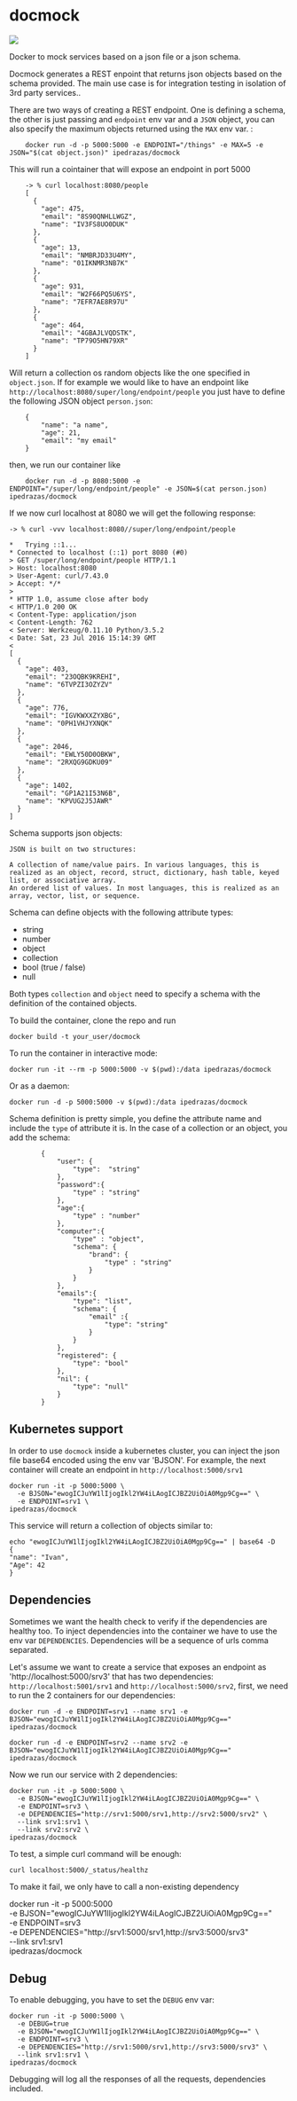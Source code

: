 # docmock

[![](https://images.microbadger.com/badges/image/ipedrazas/docmock.svg)](https://microbadger.com/images/ipedrazas/docmock "Get your own image badge on microbadger.com")

Docker to mock services based on a json file or a json schema.

Docmock generates a REST enpoint that returns json objects based on the schema provided. The main use case is for integration testing in isolation of 3rd party services..


There are two ways of creating a REST endpoint. One is defining a schema, the other is just passing and `endpoint` env var and a `JSON` object, you can also specify the maximum objects returned using the `MAX` env var. :

        docker run -d -p 5000:5000 -e ENDPOINT="/things" -e MAX=5 -e JSON="$(cat object.json)" ipedrazas/docmock

This will run a cointainer that will expose an endpoint in port 5000

        -> % curl localhost:8080/people
        [
          {
            "age": 475,
            "email": "8S90QNHLLWGZ",
            "name": "IV3FS8UO0DUK"
          },
          {
            "age": 13,
            "email": "NMBRJD33U4MY",
            "name": "01IKNMR3NB7K"
          },
          {
            "age": 931,
            "email": "W2F66PQ5U6YS",
            "name": "7EFR7AE8R97U"
          },
          {
            "age": 464,
            "email": "4GBAJLVQDSTK",
            "name": "TP79O5HN79XR"
          }
        ]

Will return a collection os random objects like the one specified in `object.json`. If for example we would like to have an endpoint like `http://localhost:8080/super/long/endpoint/people` you just have to define the following JSON object `person.json`:

        {
            "name": "a name",
            "age": 21,
            "email": "my email"
        }

then, we run our container like

        docker run -d -p 8080:5000 -e ENDPOINT="/super/long/endpoint/people" -e JSON=$(cat person.json) ipedrazas/docmock

If we now curl localhost at 8080 we will get the following response:

    -> % curl -vvv localhost:8080//super/long/endpoint/people

    *   Trying ::1...
    * Connected to localhost (::1) port 8080 (#0)
    > GET /super/long/endpoint/people HTTP/1.1
    > Host: localhost:8080
    > User-Agent: curl/7.43.0
    > Accept: */*
    >
    * HTTP 1.0, assume close after body
    < HTTP/1.0 200 OK
    < Content-Type: application/json
    < Content-Length: 762
    < Server: Werkzeug/0.11.10 Python/3.5.2
    < Date: Sat, 23 Jul 2016 15:14:39 GMT
    <
    [
      {
        "age": 403,
        "email": "23OQBK9KREHI",
        "name": "6TVPZI3OZYZV"
      },
      {
        "age": 776,
        "email": "IGVKWXXZYXBG",
        "name": "0PH1VHJYXNQK"
      },
      {
        "age": 2046,
        "email": "EWLY50D0OBKW",
        "name": "2RXQG9GDKU09"
      },
      {
        "age": 1402,
        "email": "GP1A21I53N6B",
        "name": "KPVUG2J5JAWR"
      }
    ]

Schema supports json objects:

```
JSON is built on two structures:

A collection of name/value pairs. In various languages, this is realized as an object, record, struct, dictionary, hash table, keyed list, or associative array.
An ordered list of values. In most languages, this is realized as an array, vector, list, or sequence.

```
Schema can define objects with the following attribute types:

* string
* number
* object
* collection
* bool (true / false)
* null

Both types `collection` and `object` need to specify a schema with the definition of the contained objects.


To build the container, clone the repo and run

    docker build -t your_user/docmock

To run the container in interactive mode:

    docker run -it --rm -p 5000:5000 -v $(pwd):/data ipedrazas/docmock

Or as a daemon:

    docker run -d -p 5000:5000 -v $(pwd):/data ipedrazas/docmock

Schema definition is pretty simple, you define the attribute name and include the `type` of attribute it is. In the case of a collection or an object, you add the schema:

```
        {
            "user": {
                "type":  "string"
            },
            "password":{
                "type" : "string"
            },
            "age":{
                "type" : "number"
            },
            "computer":{
                "type" : "object",
                "schema": {
                    "brand": {
                        "type" : "string"
                    }
                }
            },
            "emails":{
                "type": "list",
                "schema": {
                    "email" :{
                        "type": "string"
                    }
                }
            },
            "registered": {
                "type": "bool"
            },
            "nil": {
                "type": "null"
            }
        }
```

## Kubernetes support

In order to use `docmock` inside a kubernetes cluster, you can inject the json file base64 encoded using the env var 'BJSON'. For example, the next container will create an endpoint in `http://localhost:5000/srv1`

    docker run -it -p 5000:5000 \
      -e BJSON="ewogICJuYW1lIjogIkl2YW4iLAogICJBZ2UiOiA0Mgp9Cg==" \
      -e ENDPOINT=srv1 \
    ipedrazas/docmock


This service will return a collection of objects similar to:

    echo "ewogICJuYW1lIjogIkl2YW4iLAogICJBZ2UiOiA0Mgp9Cg==" | base64 -D
    {
    "name": "Ivan",
    "Age": 42
    }

## Dependencies

Sometimes we want the health check to verify if the dependencies are healthy too. To inject dependencies into the container we have to use the env var `DEPENDENCIES`. Dependencies will be a sequence of urls comma separated.

Let's assume we want to create a service that exposes an endpoint as 'http://localhost:5000/srv3' that has two dependencies: `http://localhost:5001/srv1` and `http://localhost:5000/srv2`, first, we need to run the 2 containers
for our dependencies:

    docker run -d -e ENDPOINT=srv1 --name srv1 -e BJSON="ewogICJuYW1lIjogIkl2YW4iLAogICJBZ2UiOiA0Mgp9Cg==" ipedrazas/docmock

    docker run -d -e ENDPOINT=srv2 --name srv2 -e BJSON="ewogICJuYW1lIjogIkl2YW4iLAogICJBZ2UiOiA0Mgp9Cg==" ipedrazas/docmock

Now we run our service with 2 dependencies:

    docker run -it -p 5000:5000 \
      -e BJSON="ewogICJuYW1lIjogIkl2YW4iLAogICJBZ2UiOiA0Mgp9Cg==" \
      -e ENDPOINT=srv3 \
      -e DEPENDENCIES="http://srv1:5000/srv1,http://srv2:5000/srv2" \
      --link srv1:srv1 \
      --link srv2:srv2 \
    ipedrazas/docmock

To test, a simple curl command will be enough:

    curl localhost:5000/_status/healthz

To make it fail,  we only have to call a non-existing dependency

  docker run -it -p 5000:5000 \
    -e BJSON="ewogICJuYW1lIjogIkl2YW4iLAogICJBZ2UiOiA0Mgp9Cg==" \
    -e ENDPOINT=srv3 \
    -e DEPENDENCIES="http://srv1:5000/srv1,http://srv3:5000/srv3" \
    --link srv1:srv1 \
  ipedrazas/docmock


## Debug

To enable debugging, you have to set the `DEBUG` env var:

    docker run -it -p 5000:5000 \
      -e DEBUG=true
      -e BJSON="ewogICJuYW1lIjogIkl2YW4iLAogICJBZ2UiOiA0Mgp9Cg==" \
      -e ENDPOINT=srv3 \
      -e DEPENDENCIES="http://srv1:5000/srv1,http://srv3:5000/srv3" \
      --link srv1:srv1 \
    ipedrazas/docmock

Debugging will log all the responses of all the requests, dependencies included.
